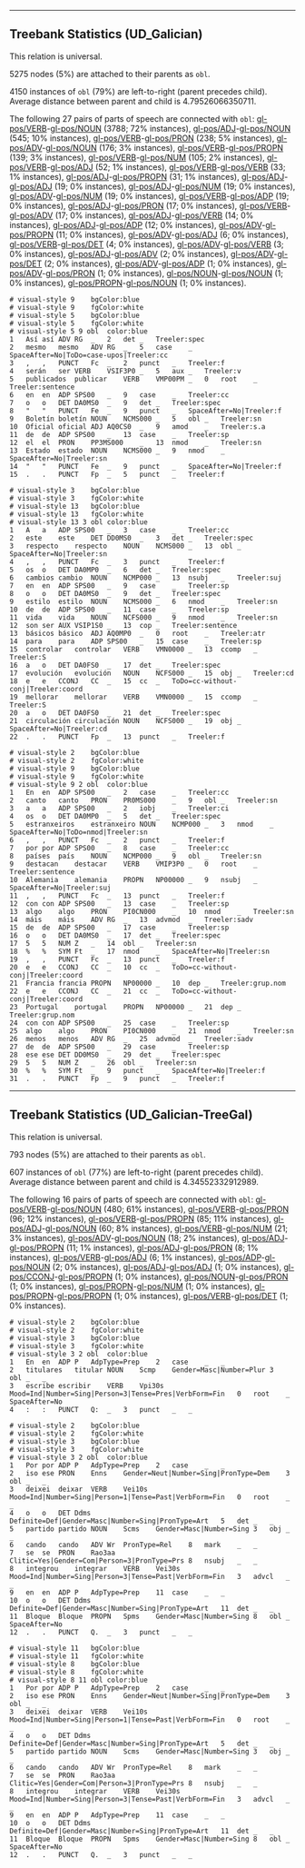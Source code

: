 

--------------------------------------------------------------------------------

## Treebank Statistics (UD_Galician)

This relation is universal.

5275 nodes (5%) are attached to their parents as `obl`.

4150 instances of `obl` (79%) are left-to-right (parent precedes child).
Average distance between parent and child is 4.79526066350711.

The following 27 pairs of parts of speech are connected with `obl`: [gl-pos/VERB]()-[gl-pos/NOUN]() (3788; 72% instances), [gl-pos/ADJ]()-[gl-pos/NOUN]() (545; 10% instances), [gl-pos/VERB]()-[gl-pos/PRON]() (238; 5% instances), [gl-pos/ADV]()-[gl-pos/NOUN]() (176; 3% instances), [gl-pos/VERB]()-[gl-pos/PROPN]() (139; 3% instances), [gl-pos/VERB]()-[gl-pos/NUM]() (105; 2% instances), [gl-pos/VERB]()-[gl-pos/ADJ]() (52; 1% instances), [gl-pos/VERB]()-[gl-pos/VERB]() (33; 1% instances), [gl-pos/ADJ]()-[gl-pos/PROPN]() (31; 1% instances), [gl-pos/ADJ]()-[gl-pos/ADJ]() (19; 0% instances), [gl-pos/ADJ]()-[gl-pos/NUM]() (19; 0% instances), [gl-pos/ADV]()-[gl-pos/NUM]() (19; 0% instances), [gl-pos/VERB]()-[gl-pos/ADP]() (19; 0% instances), [gl-pos/ADJ]()-[gl-pos/PRON]() (17; 0% instances), [gl-pos/VERB]()-[gl-pos/ADV]() (17; 0% instances), [gl-pos/ADJ]()-[gl-pos/VERB]() (14; 0% instances), [gl-pos/ADJ]()-[gl-pos/ADP]() (12; 0% instances), [gl-pos/ADV]()-[gl-pos/PROPN]() (11; 0% instances), [gl-pos/ADV]()-[gl-pos/ADJ]() (6; 0% instances), [gl-pos/VERB]()-[gl-pos/DET]() (4; 0% instances), [gl-pos/ADV]()-[gl-pos/VERB]() (3; 0% instances), [gl-pos/ADJ]()-[gl-pos/ADV]() (2; 0% instances), [gl-pos/ADV]()-[gl-pos/DET]() (2; 0% instances), [gl-pos/ADV]()-[gl-pos/ADP]() (1; 0% instances), [gl-pos/ADV]()-[gl-pos/PRON]() (1; 0% instances), [gl-pos/NOUN]()-[gl-pos/NOUN]() (1; 0% instances), [gl-pos/PROPN]()-[gl-pos/NOUN]() (1; 0% instances).


~~~ conllu
# visual-style 9	bgColor:blue
# visual-style 9	fgColor:white
# visual-style 5	bgColor:blue
# visual-style 5	fgColor:white
# visual-style 5 9 obl	color:blue
1	Así	así	ADV	RG	_	2	det	_	Treeler:spec
2	mesmo	mesmo	ADV	RG	_	5	case	_	SpaceAfter=No|ToDo=case-upos|Treeler:cc
3	,	,	PUNCT	Fc	_	2	punct	_	Treeler:f
4	serán	ser	VERB	VSIF3P0	_	5	aux	_	Treeler:v
5	publicados	publicar	VERB	VMP00PM	_	0	root	_	Treeler:sentence
6	en	en	ADP	SPS00	_	9	case	_	Treeler:cc
7	o	o	DET	DA0MS0	_	9	det	_	Treeler:spec
8	"	"	PUNCT	Fe	_	9	punct	_	SpaceAfter=No|Treeler:f
9	Boletín	boletín	NOUN	NCMS000	_	5	obl	_	Treeler:sn
10	Oficial	oficial	ADJ	AQ0CS0	_	9	amod	_	Treeler:s.a
11	de	de	ADP	SPS00	_	13	case	_	Treeler:sp
12	el	el	PRON	PP3MS000	_	13	nmod	_	Treeler:sn
13	Estado	estado	NOUN	NCMS000	_	9	nmod	_	SpaceAfter=No|Treeler:sn
14	"	"	PUNCT	Fe	_	9	punct	_	SpaceAfter=No|Treeler:f
15	.	.	PUNCT	Fp	_	5	punct	_	Treeler:f

~~~


~~~ conllu
# visual-style 3	bgColor:blue
# visual-style 3	fgColor:white
# visual-style 13	bgColor:blue
# visual-style 13	fgColor:white
# visual-style 13 3 obl	color:blue
1	A	a	ADP	SPS00	_	3	case	_	Treeler:cc
2	este	este	DET	DD0MS0	_	3	det	_	Treeler:spec
3	respecto	respecto	NOUN	NCMS000	_	13	obl	_	SpaceAfter=No|Treeler:sn
4	,	,	PUNCT	Fc	_	3	punct	_	Treeler:f
5	os	o	DET	DA0MP0	_	6	det	_	Treeler:spec
6	cambios	cambio	NOUN	NCMP000	_	13	nsubj	_	Treeler:suj
7	en	en	ADP	SPS00	_	9	case	_	Treeler:sp
8	o	o	DET	DA0MS0	_	9	det	_	Treeler:spec
9	estilo	estilo	NOUN	NCMS000	_	6	nmod	_	Treeler:sn
10	de	de	ADP	SPS00	_	11	case	_	Treeler:sp
11	vida	vida	NOUN	NCFS000	_	9	nmod	_	Treeler:sn
12	son	ser	AUX	VSIP1S0	_	13	cop	_	Treeler:sentence
13	básicos	básico	ADJ	AQ0MP0	_	0	root	_	Treeler:atr
14	para	para	ADP	SPS00	_	15	case	_	Treeler:sp
15	controlar	controlar	VERB	VMN0000	_	13	ccomp	_	Treeler:S
16	a	o	DET	DA0FS0	_	17	det	_	Treeler:spec
17	evolución	evolución	NOUN	NCFS000	_	15	obj	_	Treeler:cd
18	e	e	CCONJ	CC	_	15	cc	_	ToDo=cc-without-conj|Treeler:coord
19	mellorar	mellorar	VERB	VMN0000	_	15	ccomp	_	Treeler:S
20	a	o	DET	DA0FS0	_	21	det	_	Treeler:spec
21	circulación	circulación	NOUN	NCFS000	_	19	obj	_	SpaceAfter=No|Treeler:cd
22	.	.	PUNCT	Fp	_	13	punct	_	Treeler:f

~~~


~~~ conllu
# visual-style 2	bgColor:blue
# visual-style 2	fgColor:white
# visual-style 9	bgColor:blue
# visual-style 9	fgColor:white
# visual-style 9 2 obl	color:blue
1	En	en	ADP	SPS00	_	2	case	_	Treeler:cc
2	canto	canto	PRON	PR0MS000	_	9	obl	_	Treeler:sn
3	a	a	ADP	SPS00	_	2	iobj	_	Treeler:ci
4	os	o	DET	DA0MP0	_	5	det	_	Treeler:spec
5	estranxeiros	estranxeiro	NOUN	NCMP000	_	3	nmod	_	SpaceAfter=No|ToDo=nmod|Treeler:sn
6	,	,	PUNCT	Fc	_	2	punct	_	Treeler:f
7	por	por	ADP	SPS00	_	8	case	_	Treeler:cc
8	países	país	NOUN	NCMP000	_	9	obl	_	Treeler:sn
9	destacan	destacar	VERB	VMIP3P0	_	0	root	_	Treeler:sentence
10	Alemania	alemania	PROPN	NP00000	_	9	nsubj	_	SpaceAfter=No|Treeler:suj
11	,	,	PUNCT	Fc	_	13	punct	_	Treeler:f
12	con	con	ADP	SPS00	_	13	case	_	Treeler:sp
13	algo	algo	PRON	PI0CN000	_	10	nmod	_	Treeler:sn
14	máis	máis	ADV	RG	_	13	advmod	_	Treeler:sadv
15	de	de	ADP	SPS00	_	17	case	_	Treeler:sp
16	o	o	DET	DA0MS0	_	17	det	_	Treeler:spec
17	5	5	NUM	Z	_	14	obl	_	Treeler:sn
18	%	%	SYM	Ft	_	17	nmod	_	SpaceAfter=No|Treeler:sn
19	,	,	PUNCT	Fc	_	13	punct	_	Treeler:f
20	e	e	CCONJ	CC	_	10	cc	_	ToDo=cc-without-conj|Treeler:coord
21	Francia	francia	PROPN	NP00000	_	10	dep	_	Treeler:grup.nom
22	e	e	CCONJ	CC	_	21	cc	_	ToDo=cc-without-conj|Treeler:coord
23	Portugal	portugal	PROPN	NP00000	_	21	dep	_	Treeler:grup.nom
24	con	con	ADP	SPS00	_	25	case	_	Treeler:sp
25	algo	algo	PRON	PI0CN000	_	21	nmod	_	Treeler:sn
26	menos	menos	ADV	RG	_	25	advmod	_	Treeler:sadv
27	de	de	ADP	SPS00	_	29	case	_	Treeler:sp
28	ese	ese	DET	DD0MS0	_	29	det	_	Treeler:spec
29	5	5	NUM	Z	_	26	obl	_	Treeler:sn
30	%	%	SYM	Ft	_	9	punct	_	SpaceAfter=No|Treeler:f
31	.	.	PUNCT	Fp	_	9	punct	_	Treeler:f

~~~




--------------------------------------------------------------------------------

## Treebank Statistics (UD_Galician-TreeGal)

This relation is universal.

793 nodes (5%) are attached to their parents as `obl`.

607 instances of `obl` (77%) are left-to-right (parent precedes child).
Average distance between parent and child is 4.34552332912989.

The following 16 pairs of parts of speech are connected with `obl`: [gl-pos/VERB]()-[gl-pos/NOUN]() (480; 61% instances), [gl-pos/VERB]()-[gl-pos/PRON]() (96; 12% instances), [gl-pos/VERB]()-[gl-pos/PROPN]() (85; 11% instances), [gl-pos/ADJ]()-[gl-pos/NOUN]() (60; 8% instances), [gl-pos/VERB]()-[gl-pos/NUM]() (21; 3% instances), [gl-pos/ADV]()-[gl-pos/NOUN]() (18; 2% instances), [gl-pos/ADJ]()-[gl-pos/PROPN]() (11; 1% instances), [gl-pos/ADJ]()-[gl-pos/PRON]() (8; 1% instances), [gl-pos/VERB]()-[gl-pos/ADJ]() (6; 1% instances), [gl-pos/ADP]()-[gl-pos/NOUN]() (2; 0% instances), [gl-pos/ADJ]()-[gl-pos/ADJ]() (1; 0% instances), [gl-pos/CCONJ]()-[gl-pos/PROPN]() (1; 0% instances), [gl-pos/NOUN]()-[gl-pos/PRON]() (1; 0% instances), [gl-pos/PROPN]()-[gl-pos/NUM]() (1; 0% instances), [gl-pos/PROPN]()-[gl-pos/PROPN]() (1; 0% instances), [gl-pos/VERB]()-[gl-pos/DET]() (1; 0% instances).


~~~ conllu
# visual-style 2	bgColor:blue
# visual-style 2	fgColor:white
# visual-style 3	bgColor:blue
# visual-style 3	fgColor:white
# visual-style 3 2 obl	color:blue
1	En	en	ADP	P	AdpType=Prep	2	case	_	_
2	titulares	titular	NOUN	Scmp	Gender=Masc|Number=Plur	3	obl	_	_
3	escribe	escribir	VERB	Vpi30s	Mood=Ind|Number=Sing|Person=3|Tense=Pres|VerbForm=Fin	0	root	_	SpaceAfter=No
4	:	:	PUNCT	Q:	_	3	punct	_	_

~~~


~~~ conllu
# visual-style 2	bgColor:blue
# visual-style 2	fgColor:white
# visual-style 3	bgColor:blue
# visual-style 3	fgColor:white
# visual-style 3 2 obl	color:blue
1	Por	por	ADP	P	AdpType=Prep	2	case	_	_
2	iso	ese	PRON	Enns	Gender=Neut|Number=Sing|PronType=Dem	3	obl	_	_
3	deixei	deixar	VERB	Vei10s	Mood=Ind|Number=Sing|Person=1|Tense=Past|VerbForm=Fin	0	root	_	_
4	o	o	DET	Ddms	Definite=Def|Gender=Masc|Number=Sing|PronType=Art	5	det	_	_
5	partido	partido	NOUN	Scms	Gender=Masc|Number=Sing	3	obj	_	_
6	cando	cando	ADV	Wr	PronType=Rel	8	mark	_	_
7	se	se	PRON	Rao3aa	Clitic=Yes|Gender=Com|Person=3|PronType=Prs	8	nsubj	_	_
8	integrou	integrar	VERB	Vei30s	Mood=Ind|Number=Sing|Person=3|Tense=Past|VerbForm=Fin	3	advcl	_	_
9	en	en	ADP	P	AdpType=Prep	11	case	_	_
10	o	o	DET	Ddms	Definite=Def|Gender=Masc|Number=Sing|PronType=Art	11	det	_	_
11	Bloque	Bloque	PROPN	Spms	Gender=Masc|Number=Sing	8	obl	_	SpaceAfter=No
12	.	.	PUNCT	Q.	_	3	punct	_	_

~~~


~~~ conllu
# visual-style 11	bgColor:blue
# visual-style 11	fgColor:white
# visual-style 8	bgColor:blue
# visual-style 8	fgColor:white
# visual-style 8 11 obl	color:blue
1	Por	por	ADP	P	AdpType=Prep	2	case	_	_
2	iso	ese	PRON	Enns	Gender=Neut|Number=Sing|PronType=Dem	3	obl	_	_
3	deixei	deixar	VERB	Vei10s	Mood=Ind|Number=Sing|Person=1|Tense=Past|VerbForm=Fin	0	root	_	_
4	o	o	DET	Ddms	Definite=Def|Gender=Masc|Number=Sing|PronType=Art	5	det	_	_
5	partido	partido	NOUN	Scms	Gender=Masc|Number=Sing	3	obj	_	_
6	cando	cando	ADV	Wr	PronType=Rel	8	mark	_	_
7	se	se	PRON	Rao3aa	Clitic=Yes|Gender=Com|Person=3|PronType=Prs	8	nsubj	_	_
8	integrou	integrar	VERB	Vei30s	Mood=Ind|Number=Sing|Person=3|Tense=Past|VerbForm=Fin	3	advcl	_	_
9	en	en	ADP	P	AdpType=Prep	11	case	_	_
10	o	o	DET	Ddms	Definite=Def|Gender=Masc|Number=Sing|PronType=Art	11	det	_	_
11	Bloque	Bloque	PROPN	Spms	Gender=Masc|Number=Sing	8	obl	_	SpaceAfter=No
12	.	.	PUNCT	Q.	_	3	punct	_	_

~~~



